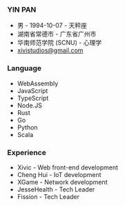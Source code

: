 ### YIN PAN

* 男 - 1994-10-07 - 天秤座</br>
* 湖南省常德市 - 广东省广州市</br>
* 华南师范学院 (SCNU) - 心理学</br>
* xivistudios@gmail.com</br>


### Language

* WebAssembly</br>
* JavaScript</br>
* TypeScript</br>
* Node.JS</br>
* Rust</br>
* Go</br>
* Python</br>
* Scala</br>


### Experience

* Xivic - Web front-end development
* Cheng Hui - IoT development
* XGame - Network development
* JesseHealth - Tech Leader
* Fission - Tech Leader